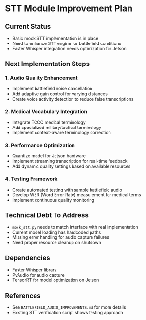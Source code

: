 # STT Module Improvement Plan

## Current Status
- Basic mock STT implementation is in place
- Need to enhance STT engine for battlefield conditions
- Faster Whisper integration needs optimization for Jetson

## Next Implementation Steps

### 1. Audio Quality Enhancement
- Implement battlefield noise cancellation
- Add adaptive gain control for varying distances
- Create voice activity detection to reduce false transcriptions

### 2. Medical Vocabulary Integration
- Integrate TCCC medical terminology
- Add specialized military/tactical terminology
- Implement context-aware terminology correction

### 3. Performance Optimization
- Quantize model for Jetson hardware
- Implement streaming transcription for real-time feedback
- Add dynamic quality settings based on available resources

### 4. Testing Framework
- Create automated testing with sample battlefield audio
- Develop WER (Word Error Rate) measurement for medical terms
- Implement continuous quality monitoring

## Technical Debt To Address
- `mock_stt.py` needs to match interface with real implementation
- Current model loading has hardcoded paths
- Missing error handling for audio capture failures
- Need proper resource cleanup on shutdown

## Dependencies
- Faster Whisper library
- PyAudio for audio capture
- TensorRT for model optimization on Jetson

## References
- See `BATTLEFIELD_AUDIO_IMPROVEMENTS.md` for more details
- Existing STT verification script shows testing approach